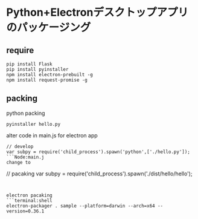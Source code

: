 # Python+Electronデスクトップアプリのパッケージング

## require
```
pip install Flask
pip install pyinstaller
npm install electron-prebuilt -g
npm install request-promise -g
```


## packing
python packing

```terminal:shell
pyinstaller hello.py

```
alter code in main.js for electron app

```Node:main.j
// develop
var subpy = require('child_process').spawn('python',['./hello.py']);
```Node:main.j
change to 
```
// pacaking
var subpy = require('child_process').spawn('./dist/hello/hello');
```


electron pacaking
```terminal:shell
electron-packager . sample --platform=darwin --arch=x64 --version=0.36.1
```